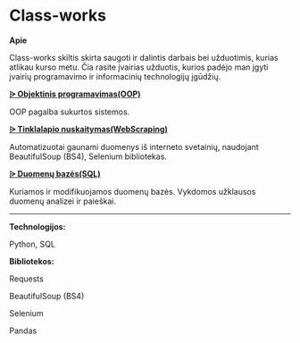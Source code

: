 # Class-works

**Apie**

Class-works skiltis skirta saugoti ir dalintis darbais bei užduotimis, kurias atlikau kurso metu. Čia rasite įvairias užduotis, kurios padėjo man įgyti įvairių programavimo ir informacinių technologijų įgūdžių.


**<a href=https://github.com/rasadzen/Class-works/tree/main/OOP> ⩥  Objektinis programavimas(OOP)</a>**

OOP pagalba sukurtos sistemos.


**<a href=https://github.com/rasadzen/Class-works/tree/main/WebScraping> ⩥  Tinklalapio nuskaitymas(WebScraping)</a>**

Automatizuotai gaunami duomenys iš interneto svetainių, naudojant BeautifulSoup (BS4), Selenium bibliotekas.

**<a href=https://github.com/rasadzen/Class-works/tree/main/Databases> ⩥  Duomenų bazės(SQL)</a>**

Kuriamos ir modifikuojamos duomenų bazės. Vykdomos užklausos duomenų analizei ir paieškai.
___________________________________________________
**Technologijos:**

Python, SQL

**Bibliotekos:**

Requests

BeautifulSoup (BS4)

Selenium

Pandas



